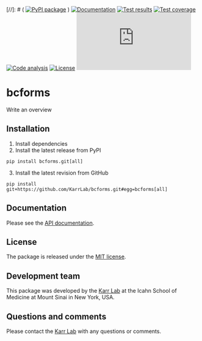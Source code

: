 [//]: # ( [![PyPI package](https://img.shields.io/pypi/v/bcforms.svg)](https://pypi.python.org/pypi/bcforms) )
[![Documentation](https://readthedocs.org/projects/bcforms/badge/?version=latest)](https://docs.karrlab.org/bcforms)
[![Test results](https://circleci.com/gh/KarrLab/bcforms.svg?style=shield)](https://circleci.com/gh/KarrLab/bcforms)
[![Test coverage](https://coveralls.io/repos/github/KarrLab/bcforms/badge.svg)](https://coveralls.io/github/KarrLab/bcforms)
[![Code analysis](https://api.codeclimate.com/v1/badges/c8f15ac1e50c27ca44cc/maintainability)](https://codeclimate.com/github/KarrLab/bcforms)
[![License](https://img.shields.io/github/license/KarrLab/bcforms.svg)](LICENSE)
![Analytics](https://ga-beacon.appspot.com/UA-86759801-1/bcforms/README.md?pixel)

# bcforms

Write an overview

## Installation
1. Install dependencies
2. Install the latest release from PyPI
  ```
  pip install bcforms.git[all]
  ```
3. Install the latest revision from GitHub
  ```
  pip install git+https://github.com/KarrLab/bcforms.git#egg=bcforms[all]
  ```

## Documentation
Please see the [API documentation](https://docs.karrlab.org/bcforms).

## License
The package is released under the [MIT license](LICENSE).

## Development team
This package was developed by the [Karr Lab](https://www.karrlab.org) at the Icahn School of Medicine at Mount Sinai in New York, USA.

## Questions and comments
Please contact the [Karr Lab](https://www.karrlab.org) with any questions or comments.